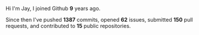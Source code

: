 Hi I'm Jay, I joined Github **9** years ago.

Since then I've pushed **1387** commits, opened **62** issues, submitted **150** pull requests, and contributed to **15** public repositories.
